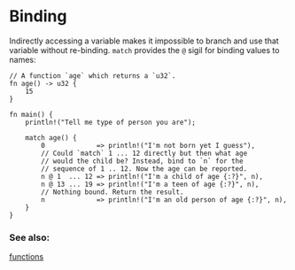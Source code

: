 # Binding

Indirectly accessing a variable makes it impossible to branch and use that
variable without re-binding. `match` provides the `@` sigil for binding values to
names:

```rust,editable
// A function `age` which returns a `u32`.
fn age() -> u32 {
    15
}

fn main() {
    println!("Tell me type of person you are");

    match age() {
        0             => println!("I'm not born yet I guess"),
        // Could `match` 1 ... 12 directly but then what age
        // would the child be? Instead, bind to `n` for the
        // sequence of 1 .. 12. Now the age can be reported.
        n @ 1  ... 12 => println!("I'm a child of age {:?}", n),
        n @ 13 ... 19 => println!("I'm a teen of age {:?}", n),
        // Nothing bound. Return the result.
        n             => println!("I'm an old person of age {:?}", n),
    }
}
```

### See also:
[functions][functions]

[functions]: /fn.html
